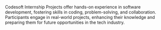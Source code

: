 Codesoft Internship Projects offer hands-on experience in software development, fostering skills in coding, problem-solving, and collaboration. Participants engage in real-world projects, enhancing their knowledge and preparing them for future opportunities in the tech industry.
